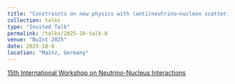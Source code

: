 ```yaml
---
title: "Constraints on new physics with (anti)neutrino–nucleon scattering data"
collection: talks
type: "Invited Talk"
permalink: /talks/2025-10-talk-0
venue: "NuInt 2025"
date: 2025-10-8
location: "Mainz, Germany"
---
```


[15th International Workshop on Neutrino-Nucleus Interactions](https://indico.fnal.gov/e/NuInt2025)

